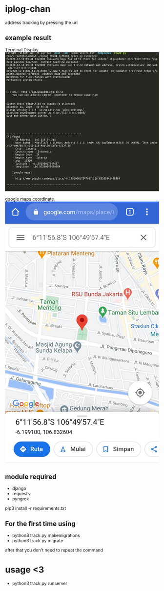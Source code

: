 # iplog-chan
address tracking by pressing the url

## example result
Terminal Display
![Screenshot](.img/p1.png)

google maps coordinate
![Screenshot](.img/p2.png)

## module required
* django
* requests
* pyngrok

pip3 install -r requirements.txt

## For the first time using

* python3 track.py makemigrations
* python3 track.py migrate

after that you don't need to repeat the command

# usage <3
* python3 track.py runserver

